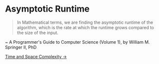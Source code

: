 # Asymptotic Runtime

> In Mathematical terms, we are finding the asymptotic runtime of the algorithm, which is the rate at which the runtime grows compared to the size of the input.

~ A Programmer's Guide to Computer Science (Volume 1), by William M. Springer II, PhD

<a href="./time-and-space-complexity/README.md">Time and Space Complexity -></a>
